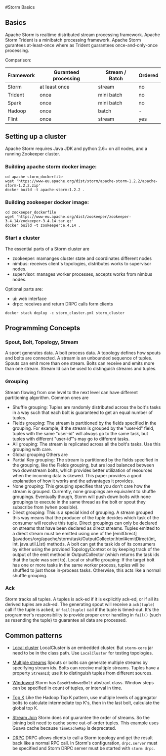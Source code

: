 #Storm Basics

## Basics

Apache Storm is realtime distributed stream processing framework.
Apache Storm Trident is a minibatch processing framework.
Apache Storm gurantees at-least-once where as Trident guarantees once-and-only-once processing.

Comparison:


|Framework | Guranteed processing | Stream / Batch | Ordered      |
|----------|----------------------|----------------|--------------|
|Storm     |  at least once       | stream         |  no          |
|Trident   |  once                | mini batch     |  no          |
|Spark     |  once                | mini batch     |  no          |
|Hadoop    |  once                | batch          |  -           |
|Flint     |  once                | stream         |  yes         |


## Setting up a cluster

Apache Storm requires Java JDK and python 2.6+ on all nodes, and a running Zookeeper cluster. 

### Building apache storm docker image:

```
cd apache-storm_dockerfile
wget 'https://www-eu.apache.org/dist/storm/apache-storm-1.2.2/apache-storm-1.2.2.zip'
docker build -t apache-storm:1.2.2 .
```

### Building zookeeper docker image:

```
cd zookeeper_dockerfile
wget 'https://www-eu.apache.org/dist/zookeeper/zookeeper-3.4.14/zookeeper-3.4.14.tar.gz'
docker build -t zookeeper:e.4.14 .
```
### Start a cluster

The essential parts of a Storm cluster are
- zookeeper: mamanges cluster state and coordinates different nodes
- nimbus: receives client's  topologies, distributes works to supervisor nodes.
- supervisor: manages worker processes, accepts works from nimbus nodes.

Optional parts are:
- ui: web interface
- drpc: receives and return DRPC calls form clients
  
```
docker stack deploy -c storm_cluster.yml storm_cluster
```

## Programming Concepts

### Spout, Bolt, Topology, Stream

A spont generates data. A bolt process data. A topology defines how spouts and bolts are connected. A stream is an unbounded sequence of tuples.
Spouts can emit more than one stream. Bolts can receive and emits more than one stream.
Stream Id can be used to distinguish streams and tuples.

### Grouping

Stream flowing from one level to the next level can have different partitioning algorithm. Common ones are
- Shuffle grouping: Tuples are randomly distributed across the bolt's tasks in a way such that each bolt is guaranteed to get an equal number of tuples.
- Fields grouping: The stream is partitioned by the fields specified in the grouping. For example, if the stream is grouped by the "user-id" field, tuples with the same "user-id" will always go to the same task, but tuples with different "user-id"'s may go to different tasks.
- All grouping: The stream is replicated across all the bolt's tasks. Use this grouping with care.
- Global grouping
Others are
- Partial Key grouping: The stream is partitioned by the fields specified in the grouping, like the Fields grouping, but are load balanced between two downstream bolts, which provides better utilization of resources when the incoming data is skewed. This paper provides a good explanation of how it works and the advantages it provides.
- None grouping: This grouping specifies that you don't care how the stream is grouped. Currently, none groupings are equivalent to shuffle groupings. Eventually though, Storm will push down bolts with none groupings to execute in the same thread as the bolt or spout they subscribe from (when possible).
- Direct grouping: This is a special kind of grouping. A stream grouped this way means that the producer of the tuple decides which task of the consumer will receive this tuple. Direct groupings can only be declared on streams that have been declared as direct streams. Tuples emitted to a direct stream must be emitted using one of the [emitDirect](javadocs/org/apache/storm/task/OutputCollector.html#emitDirect(int, int, java.util.List) methods. A bolt can get the task ids of its consumers by either using the provided TopologyContext or by keeping track of the output of the emit method in OutputCollector (which returns the task ids that the tuple was sent to).
Local or shuffle grouping: If the target bolt has one or more tasks in the same worker process, tuples will be shuffled to just those in-process tasks. Otherwise, this acts like a normal shuffle grouping.

### Ack

Storm tracks all tuples. A tuples is ack-ed if it is explicitly ack-ed, or if all its derived tuples are ack-ed.
The generating spout will receive a `ack(tuple)` call if the tuple is acked, or `fail(tuple)` call if the tuple is timed-out.
It's the programmer's responsibility to provide proper error handling in `fail()` (such as resending the tuple) to guarantee all data are processed.

## Common patterns

- [Local cluster](StormLearning-java/src/main/java/lzhou/learning/storm/examples/LocalClusterExample.java)
LocalCluster is an embedded cluster. But `storm-core` jar need to be in the class path. Use `LocalCluster` for testing topologies.

- [Multiple streams](StormLearning-java/src/main/java/lzhou/learning/storm/examples/ControlStreamExample.java)
Spouts or bolts can generate multiple streams by specifying stream ids. Bolts can receive multiple streams. Tuples have a property `StreamId`; use it to distinguish tuples from different sources.

- [Windowed](StormLearning-java/src/main/java/lzhou/learning/storm/examples/MovingAverageExample.java)
Storm has `BaseWindowedBolt` abstract class. Window steps can be specified in count of tuples, or interval in time.

- [Top K](StormLearning-java/src/main/java/lzhou/learning/storm/examples/TopkExample.java)
Like the Hadoop Top K pattern, use multiple levels of aggregator bolts to calculate intermediate top K's, then in the last bolt, calculate the global top K.

- [Stream Join](StormLearning-java/src/main/java/lzhou/learning/storm/examples/StreamJoinExample.java)
Storm does not guarantee the order of streams. So the joining bolt need to cache some out-of-order tuples. This example uses Guava cache because `TimeCacheMap` is deprecated.

- [DRPC](StormLearning-java/src/main/java/lzhou/learning/storm/examples/DrpcExample.java)
DRPC allows clients to call a Storm topology and get the result back like a normal RPC call.
In Storm's configuration, `drpc.server` must be specified and Storm
DRPC server must be started with `storm drpc`.
